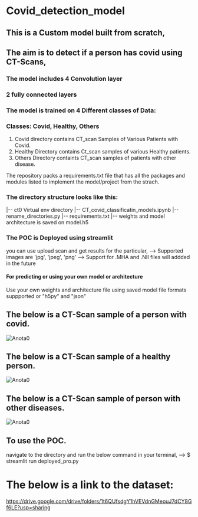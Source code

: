 # Covid_detection_model

## This is a Custom model built from scratch, 
## The aim is to detect if a person has covid using CT-Scans,

### The model includes 4 Convolution layer
### 2 fully connected layers

### The model is trained on 4 Different classes of Data:
### Classes: Covid, Healthy, Others
1. Covid directory contains CT_scan Samples of Various Patients with Covid.
2. Healthy Directory contains Ct_scan samples of  various Healthy patients.
3. Others Directory containts CT_scan samples of patients with other disease.

The repository packs a requirements.txt file that has all the packages and modules listed to implement the model/project
from the strach.


### The directory structure looks like this:
|-- ct0   Virtual env directory
|-- CT_covid_classificatin_models.ipynb
|-- rename_directories.py
|-- requirements.txt
|-- weights and model architecture is saved on model.h5

### The POC is Deployed using streamlit

you can use upload scan and get results for the particular,
--> Supported images are 'jpg', 'jpeg', 'png'
--> Support for .MHA and .NII files will addded in the future

#### For predicting or using your own model or architecture
Use your own weights and architecture file using saved model file
formats suppported or "h5py" and "json"

## The below is a CT-Scan sample of a person with covid.
![Anota0](https://github.com/sahreen-haider/Covid_detection_model/assets/81517526/ffc52414-cffa-447b-885d-90eb64c8271d)

## The below is a CT-Scan sample of a healthy person.
![Anota0](https://github.com/sahreen-haider/Covid_detection_model/assets/81517526/1b253510-7acb-4ee9-a80a-24e13c2749f5)

## The below is a CT-Scan sample of person with other diseases.
![Anota0](https://github.com/sahreen-haider/Covid_detection_model/assets/81517526/afe864bc-fd7b-4e97-935a-9c38a2196104)

## To use the POC.
navigate to the directory and run the below command in your terminal,
--> $ streamlit run deployed_pro.py


# The below is a link to the dataset:
https://drive.google.com/drive/folders/1t6QUfsdgY1hVEVdnGMeouJ7dCY8Gf6LE?usp=sharing
